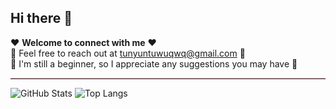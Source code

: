 ## Hi there 👋  

❤️ **Welcome to connect with me** ❤️  
💬 Feel free to reach out at tunyuntuwuqwq@gmail.com 💬  
🤔 I'm still a beginner, so I appreciate any suggestions you may have 🤔  
<hr style="border: none; border-top: 1px solid #ffc0cb;">

![GitHub Stats](https://github-readme-stats.vercel.app/api?username=TunYuntuwuQWQ&show_icons=true&theme=jolly&count_private=true)
  ![Top Langs](https://github-readme-stats.vercel.app/api/top-langs/?username=TunYuntuwuQWQ&layout=compact&theme=jolly&show_icons=true)
